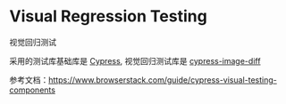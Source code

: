 # Visual Regression Testing

视觉回归测试

采用的测试库基础库是 [Cypress](https://www.cypress.io/), 视觉回归测试库是 [cypress-image-diff](https://github.com/uktrade/cypress-image-diff)

参考文档：https://www.browserstack.com/guide/cypress-visual-testing-components
